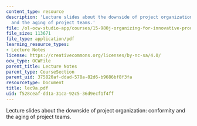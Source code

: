 ```yaml
---
content_type: resource
description: 'Lecture slides about the downside of project organization: conformity
  and the aging of project teams.'
file: /ol-ocw-studio-app/courses/15-980j-organizing-for-innovative-product-development-spring-2007/f528ceafdd1a31ca92c536d9ecf1f4ff_lec9a.pdf
file_size: 113671
file_type: application/pdf
learning_resource_types:
- Lecture Notes
license: https://creativecommons.org/licenses/by-nc-sa/4.0/
ocw_type: OCWFile
parent_title: Lecture Notes
parent_type: CourseSection
parent_uid: 375820af-ddad-578a-82d6-b9686bf8f3fa
resourcetype: Document
title: lec9a.pdf
uid: f528ceaf-dd1a-31ca-92c5-36d9ecf1f4ff
---
```

Lecture slides about the downside of project organization: conformity and the aging of project teams.